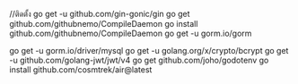 //ติดตั้ง
go get -u github.com/gin-gonic/gin
go get github.com/githubnemo/CompileDaemon
go install github.com/githubnemo/CompileDaemon
go get -u gorm.io/gorm

go get -u gorm.io/driver/mysql
go get -u golang.org/x/crypto/bcrypt
go get -u github.com/golang-jwt/jwt/v4
go get github.com/joho/godotenv
go install github.com/cosmtrek/air@latest